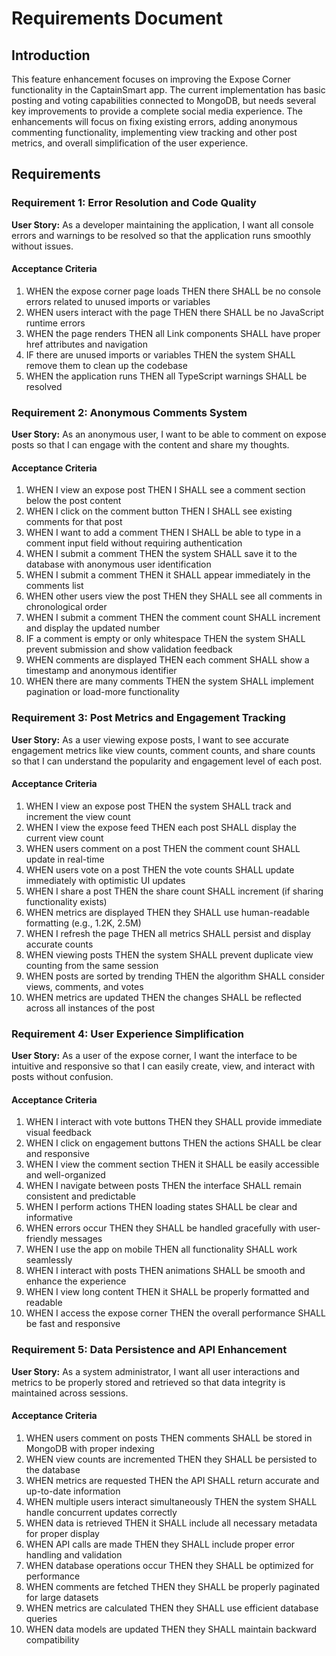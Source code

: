 # Requirements Document

## Introduction

This feature enhancement focuses on improving the Expose Corner functionality in the CaptainSmart app. The current implementation has basic posting and voting capabilities connected to MongoDB, but needs several key improvements to provide a complete social media experience. The enhancements will focus on fixing existing errors, adding anonymous commenting functionality, implementing view tracking and other post metrics, and overall simplification of the user experience.

## Requirements

### Requirement 1: Error Resolution and Code Quality

**User Story:** As a developer maintaining the application, I want all console errors and warnings to be resolved so that the application runs smoothly without issues.

#### Acceptance Criteria

1. WHEN the expose corner page loads THEN there SHALL be no console errors related to unused imports or variables
2. WHEN users interact with the page THEN there SHALL be no JavaScript runtime errors
3. WHEN the page renders THEN all Link components SHALL have proper href attributes and navigation
4. IF there are unused imports or variables THEN the system SHALL remove them to clean up the codebase
5. WHEN the application runs THEN all TypeScript warnings SHALL be resolved

### Requirement 2: Anonymous Comments System

**User Story:** As an anonymous user, I want to be able to comment on expose posts so that I can engage with the content and share my thoughts.

#### Acceptance Criteria

1. WHEN I view an expose post THEN I SHALL see a comment section below the post content
2. WHEN I click on the comment button THEN I SHALL see existing comments for that post
3. WHEN I want to add a comment THEN I SHALL be able to type in a comment input field without requiring authentication
4. WHEN I submit a comment THEN the system SHALL save it to the database with anonymous user identification
5. WHEN I submit a comment THEN it SHALL appear immediately in the comments list
6. WHEN other users view the post THEN they SHALL see all comments in chronological order
7. WHEN I submit a comment THEN the comment count SHALL increment and display the updated number
8. IF a comment is empty or only whitespace THEN the system SHALL prevent submission and show validation feedback
9. WHEN comments are displayed THEN each comment SHALL show a timestamp and anonymous identifier
10. WHEN there are many comments THEN the system SHALL implement pagination or load-more functionality

### Requirement 3: Post Metrics and Engagement Tracking

**User Story:** As a user viewing expose posts, I want to see accurate engagement metrics like view counts, comment counts, and share counts so that I can understand the popularity and engagement level of each post.

#### Acceptance Criteria

1. WHEN I view an expose post THEN the system SHALL track and increment the view count
2. WHEN I view the expose feed THEN each post SHALL display the current view count
3. WHEN users comment on a post THEN the comment count SHALL update in real-time
4. WHEN users vote on a post THEN the vote counts SHALL update immediately with optimistic UI updates
5. WHEN I share a post THEN the share count SHALL increment (if sharing functionality exists)
6. WHEN metrics are displayed THEN they SHALL use human-readable formatting (e.g., 1.2K, 2.5M)
7. WHEN I refresh the page THEN all metrics SHALL persist and display accurate counts
8. WHEN viewing posts THEN the system SHALL prevent duplicate view counting from the same session
9. WHEN posts are sorted by trending THEN the algorithm SHALL consider views, comments, and votes
10. WHEN metrics are updated THEN the changes SHALL be reflected across all instances of the post

### Requirement 4: User Experience Simplification

**User Story:** As a user of the expose corner, I want the interface to be intuitive and responsive so that I can easily create, view, and interact with posts without confusion.

#### Acceptance Criteria

1. WHEN I interact with vote buttons THEN they SHALL provide immediate visual feedback
2. WHEN I click on engagement buttons THEN the actions SHALL be clear and responsive
3. WHEN I view the comment section THEN it SHALL be easily accessible and well-organized
4. WHEN I navigate between posts THEN the interface SHALL remain consistent and predictable
5. WHEN I perform actions THEN loading states SHALL be clear and informative
6. WHEN errors occur THEN they SHALL be handled gracefully with user-friendly messages
7. WHEN I use the app on mobile THEN all functionality SHALL work seamlessly
8. WHEN I interact with posts THEN animations SHALL be smooth and enhance the experience
9. WHEN I view long content THEN it SHALL be properly formatted and readable
10. WHEN I access the expose corner THEN the overall performance SHALL be fast and responsive

### Requirement 5: Data Persistence and API Enhancement

**User Story:** As a system administrator, I want all user interactions and metrics to be properly stored and retrieved so that data integrity is maintained across sessions.

#### Acceptance Criteria

1. WHEN users comment on posts THEN comments SHALL be stored in MongoDB with proper indexing
2. WHEN view counts are incremented THEN they SHALL be persisted to the database
3. WHEN metrics are requested THEN the API SHALL return accurate and up-to-date information
4. WHEN multiple users interact simultaneously THEN the system SHALL handle concurrent updates correctly
5. WHEN data is retrieved THEN it SHALL include all necessary metadata for proper display
6. WHEN API calls are made THEN they SHALL include proper error handling and validation
7. WHEN database operations occur THEN they SHALL be optimized for performance
8. WHEN comments are fetched THEN they SHALL be properly paginated for large datasets
9. WHEN metrics are calculated THEN they SHALL use efficient database queries
10. WHEN data models are updated THEN they SHALL maintain backward compatibility
